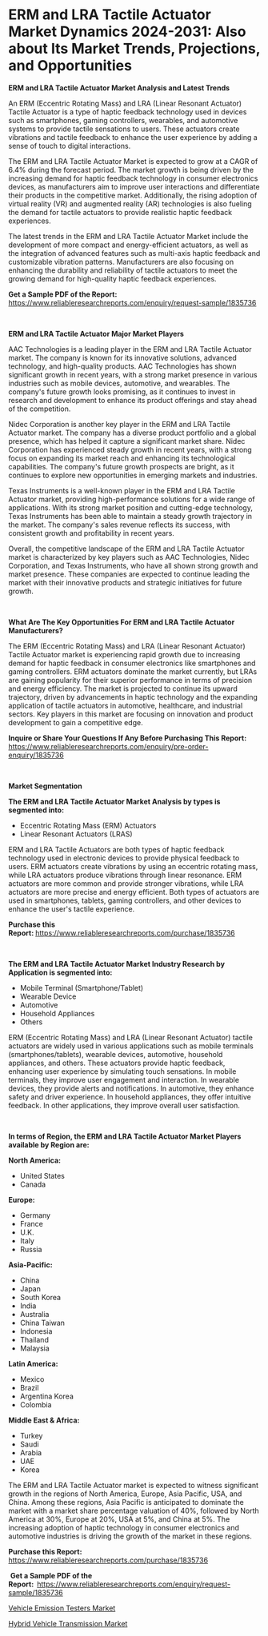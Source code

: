 <p><h1>ERM and LRA Tactile Actuator Market Dynamics 2024-2031: Also about Its Market Trends, Projections, and Opportunities</h1></p><p><strong>ERM and LRA Tactile Actuator Market Analysis and Latest Trends</strong></p>
<p><p>An ERM (Eccentric Rotating Mass) and LRA (Linear Resonant Actuator) Tactile Actuator is a type of haptic feedback technology used in devices such as smartphones, gaming controllers, wearables, and automotive systems to provide tactile sensations to users. These actuators create vibrations and tactile feedback to enhance the user experience by adding a sense of touch to digital interactions.</p><p>The ERM and LRA Tactile Actuator Market is expected to grow at a CAGR of 6.4% during the forecast period. The market growth is being driven by the increasing demand for haptic feedback technology in consumer electronics devices, as manufacturers aim to improve user interactions and differentiate their products in the competitive market. Additionally, the rising adoption of virtual reality (VR) and augmented reality (AR) technologies is also fueling the demand for tactile actuators to provide realistic haptic feedback experiences.</p><p>The latest trends in the ERM and LRA Tactile Actuator Market include the development of more compact and energy-efficient actuators, as well as the integration of advanced features such as multi-axis haptic feedback and customizable vibration patterns. Manufacturers are also focusing on enhancing the durability and reliability of tactile actuators to meet the growing demand for high-quality haptic feedback experiences.</p></p>
<p><strong>Get a Sample PDF of the Report:&nbsp;</strong> <a href="https://www.reliableresearchreports.com/enquiry/request-sample/1835736">https://www.reliableresearchreports.com/enquiry/request-sample/1835736</a></p>
<p>&nbsp;</p>
<p><strong>ERM and LRA Tactile Actuator Major Market Players</strong></p>
<p><p>AAC Technologies is a leading player in the ERM and LRA Tactile Actuator market. The company is known for its innovative solutions, advanced technology, and high-quality products. AAC Technologies has shown significant growth in recent years, with a strong market presence in various industries such as mobile devices, automotive, and wearables. The company's future growth looks promising, as it continues to invest in research and development to enhance its product offerings and stay ahead of the competition.</p><p>Nidec Corporation is another key player in the ERM and LRA Tactile Actuator market. The company has a diverse product portfolio and a global presence, which has helped it capture a significant market share. Nidec Corporation has experienced steady growth in recent years, with a strong focus on expanding its market reach and enhancing its technological capabilities. The company's future growth prospects are bright, as it continues to explore new opportunities in emerging markets and industries.</p><p>Texas Instruments is a well-known player in the ERM and LRA Tactile Actuator market, providing high-performance solutions for a wide range of applications. With its strong market position and cutting-edge technology, Texas Instruments has been able to maintain a steady growth trajectory in the market. The company's sales revenue reflects its success, with consistent growth and profitability in recent years.</p><p>Overall, the competitive landscape of the ERM and LRA Tactile Actuator market is characterized by key players such as AAC Technologies, Nidec Corporation, and Texas Instruments, who have all shown strong growth and market presence. These companies are expected to continue leading the market with their innovative products and strategic initiatives for future growth.</p></p>
<p>&nbsp;</p>
<p><strong>What Are The Key Opportunities For ERM and LRA Tactile Actuator Manufacturers?</strong></p>
<p><p>The ERM (Eccentric Rotating Mass) and LRA (Linear Resonant Actuator) Tactile Actuator market is experiencing rapid growth due to increasing demand for haptic feedback in consumer electronics like smartphones and gaming controllers. ERM actuators dominate the market currently, but LRAs are gaining popularity for their superior performance in terms of precision and energy efficiency. The market is projected to continue its upward trajectory, driven by advancements in haptic technology and the expanding application of tactile actuators in automotive, healthcare, and industrial sectors. Key players in this market are focusing on innovation and product development to gain a competitive edge.</p></p>
<p><strong>Inquire or Share Your Questions If Any Before Purchasing This Report:</strong> <a href="https://www.reliableresearchreports.com/enquiry/pre-order-enquiry/1835736">https://www.reliableresearchreports.com/enquiry/pre-order-enquiry/1835736</a></p>
<p>&nbsp;</p>
<p><strong>Market Segmentation</strong></p>
<p><strong>The ERM and LRA Tactile Actuator Market Analysis by types is segmented into:</strong></p>
<p><ul><li>Eccentric Rotating Mass (ERM) Actuators</li><li>Linear Resonant Actuators (LRAS)</li></ul></p>
<p><p>ERM and LRA Tactile Actuators are both types of haptic feedback technology used in electronic devices to provide physical feedback to users. ERM actuators create vibrations by using an eccentric rotating mass, while LRA actuators produce vibrations through linear resonance. ERM actuators are more common and provide stronger vibrations, while LRA actuators are more precise and energy efficient. Both types of actuators are used in smartphones, tablets, gaming controllers, and other devices to enhance the user's tactile experience.</p></p>
<p><strong>Purchase this Report:&nbsp;</strong><a href="https://www.reliableresearchreports.com/purchase/1835736">https://www.reliableresearchreports.com/purchase/1835736</a></p>
<p>&nbsp;</p>
<p><strong>The ERM and LRA Tactile Actuator Market Industry Research by Application is segmented into:</strong></p>
<p><ul><li>Mobile Terminal (Smartphone/Tablet)</li><li>Wearable Device</li><li>Automotive</li><li>Household Appliances</li><li>Others</li></ul></p>
<p><p>ERM (Eccentric Rotating Mass) and LRA (Linear Resonant Actuator) tactile actuators are widely used in various applications such as mobile terminals (smartphones/tablets), wearable devices, automotive, household appliances, and others. These actuators provide haptic feedback, enhancing user experience by simulating touch sensations. In mobile terminals, they improve user engagement and interaction. In wearable devices, they provide alerts and notifications. In automotive, they enhance safety and driver experience. In household appliances, they offer intuitive feedback. In other applications, they improve overall user satisfaction.</p></p>
<p>&nbsp;</p>
<p><strong>In terms of Region, the ERM and LRA Tactile Actuator Market Players available by Region are:</strong></p>
<p>
    <p> <strong> North America: </strong>
        <ul>
            <li>United States</li>
            <li>Canada</li>
        </ul>
        </p> 
    <p> <strong> Europe: </strong>
        <ul>
            <li>Germany</li>
            <li>France</li>
            <li>U.K.</li>
            <li>Italy</li>
            <li>Russia</li>
        </ul>
        </p> 
    <p> <strong> Asia-Pacific: </strong>
        <ul>
            <li>China</li>
            <li>Japan</li>
            <li>South Korea</li>
            <li>India</li>
            <li>Australia</li>
            <li>China Taiwan</li>
            <li>Indonesia</li>
            <li>Thailand</li>
            <li>Malaysia</li>
        </ul>
        </p> 
    <p> <strong> Latin America: </strong>
        <ul>
            <li>Mexico</li>
            <li>Brazil</li>
            <li>Argentina Korea</li>
            <li>Colombia</li>
        </ul>
        </p> 
    <p> <strong> Middle East & Africa: </strong>
        <ul>
            <li>Turkey</li>
            <li>Saudi</li>
            <li>Arabia</li>
            <li>UAE</li>
            <li>Korea</li>
        </ul>
    </p>
    </p>
<p><p>The ERM and LRA Tactile Actuator market is expected to witness significant growth in the regions of North America, Europe, Asia Pacific, USA, and China. Among these regions, Asia Pacific is anticipated to dominate the market with a market share percentage valuation of 40%, followed by North America at 30%, Europe at 20%, USA at 5%, and China at 5%. The increasing adoption of haptic technology in consumer electronics and automotive industries is driving the growth of the market in these regions.</p></p>
<p><strong>Purchase this Report: </strong><a href="https://www.reliableresearchreports.com/purchase/1835736">https://www.reliableresearchreports.com/purchase/1835736</a></p>
<p>&nbsp;<strong>Get a Sample PDF of the Report:&nbsp;&nbsp;</strong><a href="https://www.reliableresearchreports.com/enquiry/request-sample/1835736">https://www.reliableresearchreports.com/enquiry/request-sample/1835736</a></p>
<p><strong></strong></p>
<p><p><a href="https://issuu.com/reportprime-2/docs/vehicle-emission-testers-market-size-2030.pptx">Vehicle Emission Testers Market</a></p><p><a href="https://issuu.com/reportprime-2/docs/hybrid-vehicle-transmission-market-size-2030.pptx">Hybrid Vehicle Transmission Market</a></p></p>
